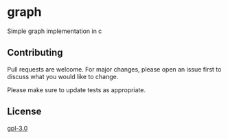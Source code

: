 # graph
Simple graph implementation in c



## Contributing
Pull requests are welcome. For major changes, please open an issue first to discuss what you would like to change.

Please make sure to update tests as appropriate.

## License
[gpl-3.0](https://choosealicense.com/licenses/gpl-3.0/)